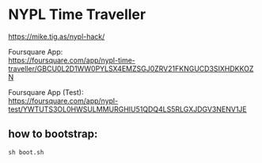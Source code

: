 # NYPL Time Traveller

https://mike.tig.as/nypl-hack/

Foursquare App:<br>
https://foursquare.com/app/nypl-time-traveller/GBCU0L2D1WW0PYLSX4EMZSGJ0ZRV21FKNGUCD3SIXHDKKOZN

Foursquare App (Test):<br>https://foursquare.com/app/nypl-test/YWTUTS3OL0HWSULMMURGHIU51QDQ4LS5RLGXJDGV3NENV1JE

## how to bootstrap:
```
sh boot.sh
```
